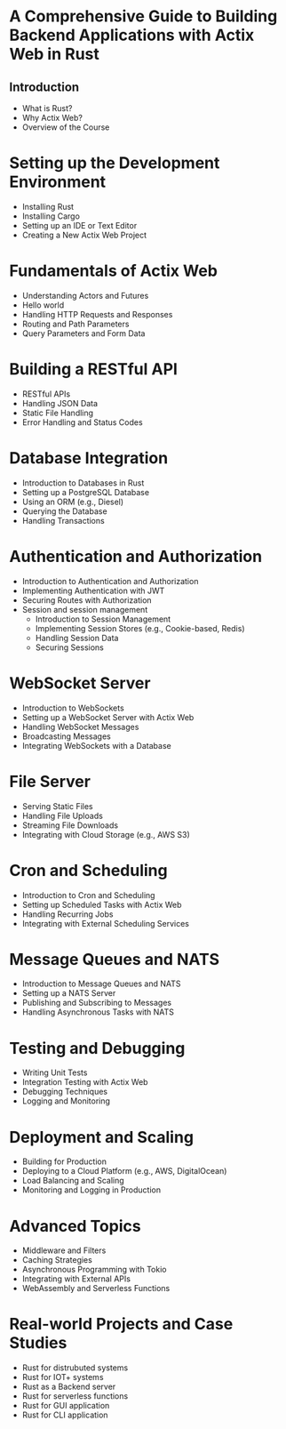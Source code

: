 # A Comprehensive Guide to Building Backend Applications with Actix Web in Rust

## Introduction

-   What is Rust?
-   Why Actix Web?
-   Overview of the Course

# Setting up the Development Environment

-   Installing Rust
-   Installing Cargo
-   Setting up an IDE or Text Editor
-   Creating a New Actix Web Project

# Fundamentals of Actix Web

-   Understanding Actors and Futures
-   Hello world
-   Handling HTTP Requests and Responses
-   Routing and Path Parameters
-   Query Parameters and Form Data

# Building a RESTful API

-   RESTful APIs
-   Handling JSON Data
-   Static File Handling
-   Error Handling and Status Codes

# Database Integration

-   Introduction to Databases in Rust
-   Setting up a PostgreSQL Database
-   Using an ORM (e.g., Diesel)
-   Querying the Database
-   Handling Transactions

# Authentication and Authorization

-   Introduction to Authentication and Authorization
-   Implementing Authentication with JWT
-   Securing Routes with Authorization
-   Session and session management
    -   Introduction to Session Management
    -   Implementing Session Stores (e.g., Cookie-based, Redis)
    -   Handling Session Data
    -   Securing Sessions

# WebSocket Server

-   Introduction to WebSockets
-   Setting up a WebSocket Server with Actix Web
-   Handling WebSocket Messages
-   Broadcasting Messages
-   Integrating WebSockets with a Database

# File Server

-   Serving Static Files
-   Handling File Uploads
-   Streaming File Downloads
-   Integrating with Cloud Storage (e.g., AWS S3)

# Cron and Scheduling

-   Introduction to Cron and Scheduling
-   Setting up Scheduled Tasks with Actix Web
-   Handling Recurring Jobs
-   Integrating with External Scheduling Services

# Message Queues and NATS

-   Introduction to Message Queues and NATS
-   Setting up a NATS Server
-   Publishing and Subscribing to Messages
-   Handling Asynchronous Tasks with NATS

# Testing and Debugging

-   Writing Unit Tests
-   Integration Testing with Actix Web
-   Debugging Techniques
-   Logging and Monitoring

# Deployment and Scaling

-   Building for Production
-   Deploying to a Cloud Platform (e.g., AWS, DigitalOcean)
-   Load Balancing and Scaling
-   Monitoring and Logging in Production

# Advanced Topics

-   Middleware and Filters
-   Caching Strategies
-   Asynchronous Programming with Tokio
-   Integrating with External APIs
-   WebAssembly and Serverless Functions

# Real-world Projects and Case Studies

-   Rust for distrubuted systems
-   Rust for IOT+ systems
-   Rust as a Backend server
-   Rust for serverless functions
-   Rust for GUI application
-   Rust for CLI application
